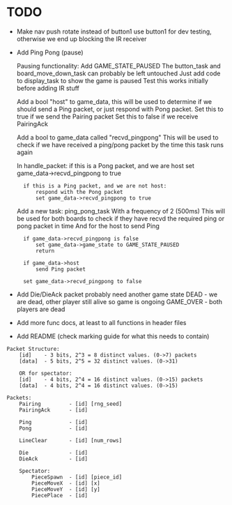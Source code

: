 # TODO

- Make nav push rotate instead of button1
    use button1 for dev testing, otherwise we end up blocking the IR receiver

- Add Ping Pong (pause)

    Pausing functionality:
        Add GAME_STATE_PAUSED
        The button_task and board_move_down_task can probably be left untouched
        Just add code to display_task to show the game is paused
        Test this works initially before adding IR stuff

    Add a bool "host" to game_data, this will be used to determine if we should send a Ping packet, or just respond with Pong packet.
    Set this to true if we send the Pairing packet
    Set this to false if we receive PairingAck

    Add a bool to game_data called "recvd_pingpong"
    This will be used to check if we have received a ping/pong packet by the time this task runs again

    In handle_packet:
        if this is a Pong packet, and we are host
            set game_data->recvd_pingpong to true
        
        if this is a Ping packet, and we are not host:
            respond with the Pong packet
            set game_data->recvd_pingpong to true

    Add a new task: ping_pong_task
        With a frequency of 2 (500ms)
        This will be used for both boards to check if they have recvd the required ping or pong packet in time
        And for the host to send Ping

        if game_data->recvd_pingpong is false
            set game_data->game_state to GAME_STATE_PAUSED
            return
        
        if game_data->host
            send Ping packet

        set game_data->recvd_pingpong to false

- Add Die/DieAck packet
    probably need another game state
    DEAD - we are dead, other player still alive so game is ongoing
    GAME_OVER - both players are dead

- Add more func docs, at least to all functions in header files

- Add README (check marking guide for what this needs to contain)

```
Packet Structure:
    [id]    - 3 bits, 2^3 = 8 distinct values. (0->7) packets
    [data]  - 5 bits, 2^5 = 32 distinct values. (0->31)

    OR for spectator:
    [id]    - 4 bits, 2^4 = 16 distinct values. (0->15) packets
    [data]  - 4 bits, 2^4 = 16 distinct values. (0->15) 

Packets:
    Pairing         - [id] [rng_seed]
    PairingAck      - [id]

    Ping            - [id]
    Pong            - [id]

    LineClear       - [id] [num_rows]

    Die             - [id]
    DieAck          - [id]

    Spectator:
        PieceSpawn  - [id] [piece_id]
        PieceMoveX  - [id] [x]
        PieceMoveY  - [id] [y]
        PiecePlace  - [id]
```